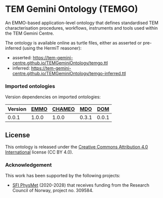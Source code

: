 # TEM Gemini Ontology (TEMGO)
An EMMO-based application-level ontology that defines standardised TEM characterisation procedures, workflows, instruments and tools used within the TEM Gemini Centre.

The ontology is available online as turtle files, either as asserted or pre-inferred (using the HermiT reasoner):
- asserted: https://tem-gemini-centre.github.io/TEMGeminiOntology/temgo.ttl
- inferred: https://tem-gemini-centre.github.io/TEMGeminiOntology/temgo-inferred.ttl


### Imported ontologies
Version dependencies on imported ontologies:

| Version | [EMMO] | [CHAMEO] | [MDO] | [DOM] |
|---------|--------|----------|-------|-------|
| 0.0.1   | 1.0.0  | 1.0.0    | 0.3.1 | 0.0.1 |


## License
This ontology is released under the [Creative Commons Attribution 4.0
International](https://creativecommons.org/licenses/by/4.0/legalcode)
license (CC BY 4.0).


### Acknowledgement
This work has been supported by the following projects:
  - [SFI PhysMet](https://www.ntnu.edu/physmet/) (2020-2028) that receives funding from the Research Council of Norway, project no. 309584.


[EMMO]: https://github.com/emmo-repo/EMMO
[CHAMEO]: https://github.com/emmo-repo/domain-characterisation-methodology
[DOM]: https://github.com/emmo-repo/domain-microscopy
[MDO]: https://github.com/emmo-repo/domain-microstructure
